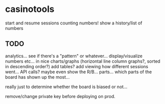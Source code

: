 # casinotools

start and resume sessions
counting numbers!
show a history/list of numbers 

## TODO

analytics... see if there's a "pattern" or whatever...
display/visualize numbers etc... in nice charts/graphs (horizontal line column graphs?, sorted in descending order?)
add tables? 
add viewing how different sessions went...
API calls? 
maybe even show the R/B... parts... 
which parts of the board has shown up the most... 

really just to determine whether the board is biased or not... 

remove/change private key before deploying on prod. 
